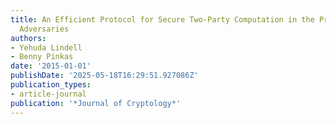 ```yaml
---
title: An Efficient Protocol for Secure Two-Party Computation in the Presence of Malicious
  Adversaries
authors:
- Yehuda Lindell
- Benny Pinkas
date: '2015-01-01'
publishDate: '2025-05-18T16:29:51.927086Z'
publication_types:
- article-journal
publication: '*Journal of Cryptology*'
---
```

